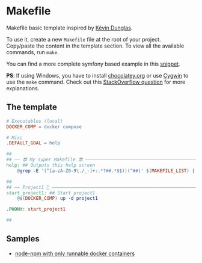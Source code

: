 # Makefile

Makefile basic template inspired by [Kévin Dunglas](https://github.com/dunglas/symfony-docker/blob/main/docs/makefile.md).  

To use it, create a new `Makefile` file at the root of your project.  
Copy/paste the content in the template section.
To view all the available commands, run `make`.

You can find a more complete symfony based example in this [snippet](https://www.strangebuzz.com/en/snippets/the-perfect-makefile-for-symfony).  

**PS**: If using Windows, you have to install [chocolatey.org](https://chocolatey.org/)
or use [Cygwin](http://cygwin.com) to use the `make` command. Check out this
[StackOverflow question](https://stackoverflow.com/q/2532234/633864) for more explanations.

## The template

```Makefile
# Executables (local)
DOCKER_COMP = docker compose

# Misc
.DEFAULT_GOAL = help

## 
## —— 😎 My super Makefile 😎 ——————————————————————————————————————————————
help: ## Outputs this help screen
    @grep -E '(^[a-zA-Z0-9\./_-]+:.*?##.*$$)|(^##)' $(MAKEFILE_LIST) | awk 'BEGIN {FS = ":.*?## "}{printf "\033[32m%-30s\033[0m %s\n", $$1, $$2}' | sed -e 's/\[32m##/[33m/'

## 
## —— Project1 🚀 ———————————————————————————————————————————————————————————
start_project1: ## Start project1
    @$(DOCKER_COMP) up -d project1

.PHONY: start_project1

## 
```

## Samples

- [node-npm with only runnable docker containers](samples/node-npm.Makefile)
